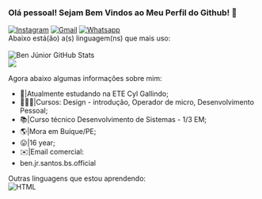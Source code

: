 ### Olá pessoal! Sejam Bem Vindos ao Meu Perfil do Github! 👋

[![Instagram](https://img.shields.io/badge/Instagram-E4405F?style=for-the-badge&logo=instagram&logoColor=white)](https://www.instagram.com/ben_jr_bs_official/) 
[![Gmail](https://img.shields.io/badge/Gmail-D14836?style=for-the-badge&logo=ben.jr.santos.bs.official@gmail.com&logoColor=white)](ben.jr.santos.bs.official@gmail.com)
[![Whatsapp](https://img.shields.io/badge/WhatsApp-25D366?style=for-the-badge&logo=87999221873&logoColor=white)](87999221873)<br>
Abaixo está(ão) a(s) linguagem(ns) que mais uso:<br> <br>
![Ben Júnior GitHub Stats](https://github-readme-stats.vercel.app/api?username=benjuniorofc&show_icons=true&theme=dark) <br>
<a href="https://github.com/benjuniorofc/github-readme-stats"><img align="center" src="https://github-readme-stats.vercel.app/api/top-langs/?username=benjuniorofc&layout=compact&theme=dark&hide_border=true" /></a>



Agora abaixo algumas informações sobre mim: <br>
- 🏫|Atualmente estudando na ETE Cyl Gallindo;
- 👨🏻‍💻|Cursos: Design - introdução, Operador de micro, Desenvolvimento Pessoal;
- 📚|Curso técnico Desenvolvimento de Sistemas - 1/3 EM;
- 🌎|Mora em Buíque/PE;
- 😛|16 year;
- ✉️|Email comercial:
- ben.jr.santos.bs.official

Outras linguagens que estou aprendendo: <br>
![HTML](https://img.shields.io/badge/HTML-239120?style=for-the-badge&logo=html5&logoColor=white)
<!--
**Benjuniorofc/Benjuniorofc** is a ✨ _special_ ✨ repository because its `README.md` (this file) appears on your GitHub profile.
